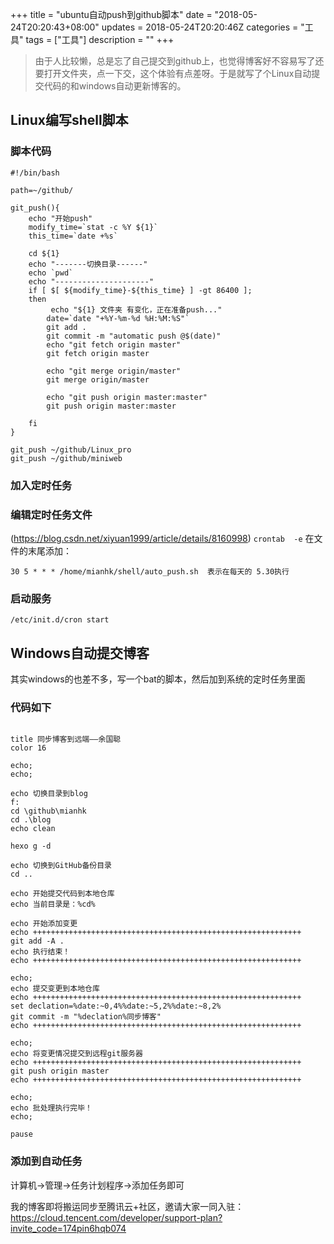 +++
title = "ubuntu自动push到github脚本"
date = "2018-05-24T20:20:43+08:00"
updates = 2018-05-24T20:20:46Z
categories = "工具"
tags = ["工具"]
description = ""
+++

> 由于人比较懒，总是忘了自己提交到github上，也觉得博客好不容易写了还要打开文件夹，点一下交，这个体验有点差呀。于是就写了个Linux自动提交代码的和windows自动更新博客的。

<!--more-->

## Linux编写shell脚本
### 脚本代码
```
#!/bin/bash

path=~/github/

git_push(){
    echo "开始push"
    modify_time=`stat -c %Y ${1}`
    this_time=`date +%s`

    cd ${1}
    echo "-------切换目录------"
    echo `pwd`
    echo "---------------------"
    if [ $[ ${modify_time}-${this_time} ] -gt 86400 ];
    then
         echo "${1} 文件夹 有变化，正在准备push..."
        date=`date "+%Y-%m-%d %H:%M:%S"`
        git add .    
        git commit -m "automatic push @$(date)"
        echo "git fetch origin master"
        git fetch origin master

        echo "git merge origin/master"
        git merge origin/master

        echo "git push origin master:master"
        git push origin master:master
         
    fi
}

git_push ~/github/Linux_pro
git_push ~/github/miniweb

```


### 加入定时任务
### 编辑定时任务文件
(https://blog.csdn.net/xiyuan1999/article/details/8160998)
`crontab  -e`
在文件的末尾添加：
```
30 5 * * * /home/mianhk/shell/auto_push.sh  表示在每天的 5.30执行
```

### 启动服务
`/etc/init.d/cron start`

## Windows自动提交博客
其实windows的也差不多，写一个bat的脚本，然后加到系统的定时任务里面
### 代码如下
```

title 同步博客到远端——余国聪
color 16

echo;
echo;

echo 切换目录到blog
f:
cd \github\mianhk
cd .\blog
echo clean

hexo g -d

echo 切换到GitHub备份目录
cd ..

echo 开始提交代码到本地仓库
echo 当前目录是：%cd%

echo 开始添加变更
echo ++++++++++++++++++++++++++++++++++++++++++++++++++++++++++++
git add -A .
echo 执行结束！
echo ++++++++++++++++++++++++++++++++++++++++++++++++++++++++++++

echo;
echo 提交变更到本地仓库
echo ++++++++++++++++++++++++++++++++++++++++++++++++++++++++++++
set declation=%date:~0,4%%date:~5,2%%date:~8,2%
git commit -m "%declation%同步博客"
echo ++++++++++++++++++++++++++++++++++++++++++++++++++++++++++++

echo;
echo 将变更情况提交到远程git服务器
echo ++++++++++++++++++++++++++++++++++++++++++++++++++++++++++++
git push origin master
echo ++++++++++++++++++++++++++++++++++++++++++++++++++++++++++++

echo;
echo 批处理执行完毕！
echo;

pause
```

### 添加到自动任务
计算机->管理->任务计划程序->添加任务即可  


我的博客即将搬运同步至腾讯云+社区，邀请大家一同入驻：https://cloud.tencent.com/developer/support-plan?invite_code=174pin6hqb074
